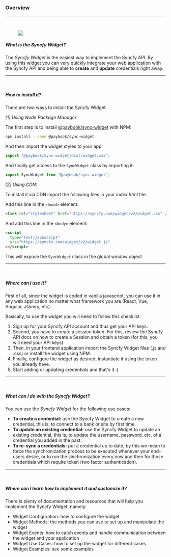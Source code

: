 ### Overview

---

<br />

<figure class="image">
  <img src="https://drive.google.com/uc?export=view&id=1Ll-fQQodIEnlx9ys0U4hn67y8w_EjNlX"/>
</figure>

##### What is the Syncfy Widget?

The _Syncfy Widget_ is the easiest way to implement the Syncfy API. By using this widget you can very quickly integrate your web application with the Syncfy API and being able to **create** and **update** credentials right away.

---

<br />

##### How to install it?

There are two ways to install the Syncfy Widget

_[1] Using Node Package Manager:_

The first step is to install [@paybook/sync-widget](https://www.npmjs.com/package/@paybook/sync-widget) with NPM:

```bash
npm install --save @paybook/sync-widget
```

And then import the widget styles to your app:

```javascript
import "@paybook/sync-widget/dist/widget.css";
```

And finally get access to the `SyncWidget` class by importing it:

```javascript
import SyncWidget from "@paybook/sync-widget";
```

_[2] Using CDN:_

To install it via CDN import the following files in your _index.html_ file:

Add this line in the `<head>` element:

```html
<link rel="stylesheet" href="https://syncfy.com/widget/v2/widget.css" />
```

And add this line in the `<body>` element:

```html
<script
  type="text/javascript"
  src="https://syncfy.com/widget/v2/widget.js"
></script>
```

This will expose the `SyncWidget` class in the global window object

---

<br />

##### Where can I use it?

First of all, since the widget is coded in vanilla javascript, you can use it in any web application no matter what framework you are (React, Vue, Angular, JQuery, etc).

Basically, to use the widget you will need to follow this checklist:

1. Sign up for your Syncfy API account and thus get your API keys.
2. Second, you have to create a session token. For this, review the Syncfy API docs on how to create a Session and obtain a token (for this, you will need your API keys)
3. Then, in your frontend application import the Syncfy Widget files (.js and .css) or install the widget using NPM.
4. Finally, configure the widget as desired, instantiate it using the token you already have.
5. Start adding or updating credentials and that's it :)

---

<br />

##### What can I do with the Syncfy Widget?

You can use the _Syncfy Widget_ for the following use cases:

- **To create a credential:** use the Syncfy Widget to create a new credential, this is, to connect to a bank or site by first time.
- **To update an existing credential:** use the Syncfy Widget to update an existing credential, this is, to update the username, password, etc. of a credential you added in the past.
- **To re-sync a credentials:** put a credential up to date, by this we mean to force the synchronization process to be executed whenever your end-users desire, or to run the sinchronization every now and then for those credentials which require token (two factor authentication).

---

<br />

##### Where can I learn how to implement it and customize it?

There is plenty of documentation and resources that will help you implement the Syncfy Widget, namely:

- Widget Configuration: how to configure the widget
- Widget Methods: the methods you can use to set up and manipulate the widget
- Widget Events: how to catch events and handle communication between the widget and your application
- Widget Use Cases: how to set up the widget for different cases
- Widget Examples: see some examples
